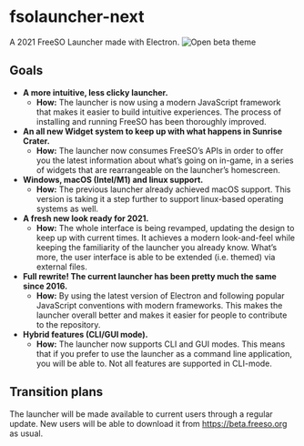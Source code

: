 # fsolauncher-next
A 2021 FreeSO Launcher made with Electron. 
![Open beta theme](https://i.imgur.com/KeYBwTU.png)

## Goals
* <strong>A more intuitive, less clicky launcher.</strong>
   - <strong>How:</strong> The launcher is now using a modern JavaScript framework that makes it easier to build intuitive experiences. The process of installing and running FreeSO has been thoroughly improved.
* <strong>An all new Widget system to keep up with what happens in Sunrise Crater.</strong>
   - <strong>How:</strong> The launcher now consumes FreeSO’s APIs in order to offer you the latest information about what’s going on in-game, in a series of widgets that are rearrangeable on the launcher’s homescreen.
* <strong>Windows, macOS (Intel/M1) and linux support.</strong>
   - <strong>How:</strong> The previous launcher already achieved macOS support. This version is taking it a step further to support linux-based operating systems as well.
* <strong>A fresh new look ready for 2021.</strong>
   - <strong>How:</strong> The whole interface is being revamped, updating the design to keep up with current times. It achieves a modern look-and-feel while keeping the familiarity of the launcher you already know. What’s more, the user interface is able to be extended (i.e. themed) via external files.
* <strong>Full rewrite! The current launcher has been pretty much the same since 2016.</strong>
   - <strong>How:</strong> By using the latest version of Electron and following popular JavaScript conventions with modern frameworks. This makes the launcher overall better and makes it easier for people to contribute to the repository.
* <strong>Hybrid features (CLI/GUI mode).</strong>
   - <strong>How:</strong> The launcher now supports CLI and GUI modes. This means that if you prefer to use the launcher as a command line application, you will be able to. Not all features are supported in CLI-mode. 

## Transition plans
The launcher will be made available to current users through a regular update. New users will be able to download it from https://beta.freeso.org as usual.
